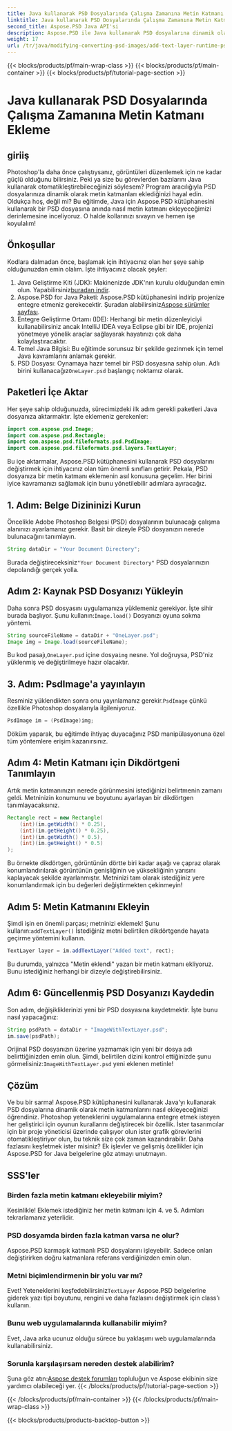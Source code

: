 ```yaml
---
title: Java kullanarak PSD Dosyalarında Çalışma Zamanına Metin Katmanı Ekleme
linktitle: Java kullanarak PSD Dosyalarında Çalışma Zamanına Metin Katmanı Ekleme
second_title: Aspose.PSD Java API'si
description: Aspose.PSD ile Java kullanarak PSD dosyalarına dinamik olarak metin katmanları eklemeyi öğrenin. Heyecan verici otomasyon olanakları için bu adım adım öğreticiyi izleyin.
weight: 17
url: /tr/java/modifying-converting-psd-images/add-text-layer-runtime-psd-files/
---
```


{{< blocks/products/pf/main-wrap-class >}}
{{< blocks/products/pf/main-container >}}
{{< blocks/products/pf/tutorial-page-section >}}

# Java kullanarak PSD Dosyalarında Çalışma Zamanına Metin Katmanı Ekleme

## giriiş
Photoshop'la daha önce çalıştıysanız, görüntüleri düzenlemek için ne kadar güçlü olduğunu bilirsiniz. Peki ya size bu görevlerden bazılarını Java kullanarak otomatikleştirebileceğinizi söylesem? Program aracılığıyla PSD dosyalarınıza dinamik olarak metin katmanları eklediğinizi hayal edin. Oldukça hoş, değil mi? Bu eğitimde, Java için Aspose.PSD kütüphanesini kullanarak bir PSD dosyasına anında nasıl metin katmanı ekleyeceğimizi derinlemesine inceliyoruz. O halde kollarınızı sıvayın ve hemen işe koyulalım!
## Önkoşullar
Kodlara dalmadan önce, başlamak için ihtiyacınız olan her şeye sahip olduğunuzdan emin olalım. İşte ihtiyacınız olacak şeyler:
1.  Java Geliştirme Kiti (JDK): Makinenizde JDK'nın kurulu olduğundan emin olun. Yapabilirsiniz[buradan indir](https://www.oracle.com/java/technologies/javase-jdk11-downloads.html).
2.  Aspose.PSD for Java Paketi: Aspose.PSD kütüphanesini indirip projenize entegre etmeniz gerekecektir. Şuradan alabilirsiniz[Aspose sürümler sayfası](https://releases.aspose.com/psd/java/).
3. Entegre Geliştirme Ortamı (IDE): Herhangi bir metin düzenleyiciyi kullanabilirsiniz ancak IntelliJ IDEA veya Eclipse gibi bir IDE, projenizi yönetmeye yönelik araçlar sağlayarak hayatınızı çok daha kolaylaştıracaktır.
4. Temel Java Bilgisi: Bu eğitimde sorunsuz bir şekilde gezinmek için temel Java kavramlarını anlamak gerekir.
5.  PSD Dosyası: Oynamaya hazır temel bir PSD dosyasına sahip olun. Adlı birini kullanacağız`OneLayer.psd` başlangıç noktamız olarak.
## Paketleri İçe Aktar
Her şeye sahip olduğunuzda, sürecimizdeki ilk adım gerekli paketleri Java dosyanıza aktarmaktır. İşte eklemeniz gerekenler:
```java
import com.aspose.psd.Image;
import com.aspose.psd.Rectangle;
import com.aspose.psd.fileformats.psd.PsdImage;
import com.aspose.psd.fileformats.psd.layers.TextLayer;
```
Bu içe aktarmalar, Aspose.PSD kütüphanesini kullanarak PSD dosyalarını değiştirmek için ihtiyacınız olan tüm önemli sınıfları getirir.
Pekala, PSD dosyanıza bir metin katmanı eklemenin asıl konusuna geçelim. Her birini iyice kavramanızı sağlamak için bunu yönetilebilir adımlara ayıracağız.
## 1. Adım: Belge Dizininizi Kurun
Öncelikle Adobe Photoshop Belgesi (PSD) dosyalarının bulunacağı çalışma alanınızı ayarlamanız gerekir. Basit bir dizeyle PSD dosyanızın nerede bulunacağını tanımlayın.
```java
String dataDir = "Your Document Directory"; 
```
 Burada değiştireceksiniz`"Your Document Directory"` PSD dosyalarınızın depolandığı gerçek yolla.
## Adım 2: Kaynak PSD Dosyanızı Yükleyin
Daha sonra PSD dosyasını uygulamanıza yüklemeniz gerekiyor. İşte sihir burada başlıyor. Şunu kullanın:`Image.load()` Dosyanızı oyuna sokma yöntemi.
```java
String sourceFileName = dataDir + "OneLayer.psd"; 
Image img = Image.load(sourceFileName);
```
 Bu kod pasajı,`OneLayer.psd` içine dosya`img` nesne. Yol doğruysa, PSD'niz yüklenmiş ve değiştirilmeye hazır olacaktır.
## 3. Adım: PsdImage'a yayınlayın
 Resminiz yüklendikten sonra onu yayınlamanız gerekir.`PsdImage` çünkü özellikle Photoshop dosyalarıyla ilgileniyoruz.
```java
PsdImage im = (PsdImage)img;
```
Döküm yaparak, bu eğitimde ihtiyaç duyacağınız PSD manipülasyonuna özel tüm yöntemlere erişim kazanırsınız.
## Adım 4: Metin Katmanı için Dikdörtgeni Tanımlayın
Artık metin katmanınızın nerede görünmesini istediğinizi belirtmenin zamanı geldi. Metninizin konumunu ve boyutunu ayarlayan bir dikdörtgen tanımlayacaksınız.
```java
Rectangle rect = new Rectangle(
    (int)(im.getWidth() * 0.25),
    (int)(im.getHeight() * 0.25),
    (int)(im.getWidth() * 0.5),
    (int)(im.getHeight() * 0.5)
);
```
Bu örnekte dikdörtgen, görüntünün dörtte biri kadar aşağı ve çapraz olarak konumlandırılarak görüntünün genişliğinin ve yüksekliğinin yarısını kaplayacak şekilde ayarlanmıştır. Metninizi tam olarak istediğiniz yere konumlandırmak için bu değerleri değiştirmekten çekinmeyin!
## Adım 5: Metin Katmanını Ekleyin
 Şimdi işin en önemli parçası; metninizi eklemek! Şunu kullanın:`addTextLayer()` İstediğiniz metni belirtilen dikdörtgende hayata geçirme yöntemini kullanın.
```java
TextLayer layer = im.addTextLayer("Added text", rect);
```
Bu durumda, yalnızca "Metin eklendi" yazan bir metin katmanı ekliyoruz. Bunu istediğiniz herhangi bir dizeyle değiştirebilirsiniz.
## Adım 6: Güncellenmiş PSD Dosyanızı Kaydedin
Son adım, değişikliklerinizi yeni bir PSD dosyasına kaydetmektir. İşte bunu nasıl yapacağınız:
```java
String psdPath = dataDir + "ImageWithTextLayer.psd";
im.save(psdPath);
```
 Orijinal PSD dosyanızın üzerine yazmamak için yeni bir dosya adı belirttiğinizden emin olun. Şimdi, belirtilen dizini kontrol ettiğinizde şunu görmelisiniz:`ImageWithTextLayer.psd` yeni eklenen metinle!
## Çözüm
Ve bu bir sarma! Aspose.PSD kütüphanesini kullanarak Java'yı kullanarak PSD dosyalarına dinamik olarak metin katmanlarını nasıl ekleyeceğinizi öğrendiniz. Photoshop yeteneklerini uygulamalarına entegre etmek isteyen her geliştirici için oyunun kurallarını değiştirecek bir özellik. İster tasarımcılar için bir proje yöneticisi üzerinde çalışıyor olun ister grafik görevlerini otomatikleştiriyor olun, bu teknik size çok zaman kazandırabilir.
Daha fazlasını keşfetmek ister misiniz? Ek işlevler ve gelişmiş özellikler için Aspose.PSD for Java belgelerine göz atmayı unutmayın.
## SSS'ler
### Birden fazla metin katmanı ekleyebilir miyim?
Kesinlikle! Eklemek istediğiniz her metin katmanı için 4. ve 5. Adımları tekrarlamanız yeterlidir.
### PSD dosyamda birden fazla katman varsa ne olur?
Aspose.PSD karmaşık katmanlı PSD dosyalarını işleyebilir. Sadece onları değiştirirken doğru katmanlara referans verdiğinizden emin olun.
### Metni biçimlendirmenin bir yolu var mı?
 Evet! Yeteneklerini keşfedebilirsiniz`TextLayer` Aspose.PSD belgelerine giderek yazı tipi boyutunu, rengini ve daha fazlasını değiştirmek için class'ı kullanın.
### Bunu web uygulamalarında kullanabilir miyim?
Evet, Java arka ucunuz olduğu sürece bu yaklaşımı web uygulamalarında kullanabilirsiniz.
### Sorunla karşılaşırsam nereden destek alabilirim?
 Şuna göz atın:[Aspose destek forumları](https://forum.aspose.com/c/psd/34) topluluğun ve Aspose ekibinin size yardımcı olabileceği yer.
{{< /blocks/products/pf/tutorial-page-section >}}

{{< /blocks/products/pf/main-container >}}
{{< /blocks/products/pf/main-wrap-class >}}

{{< blocks/products/products-backtop-button >}}
